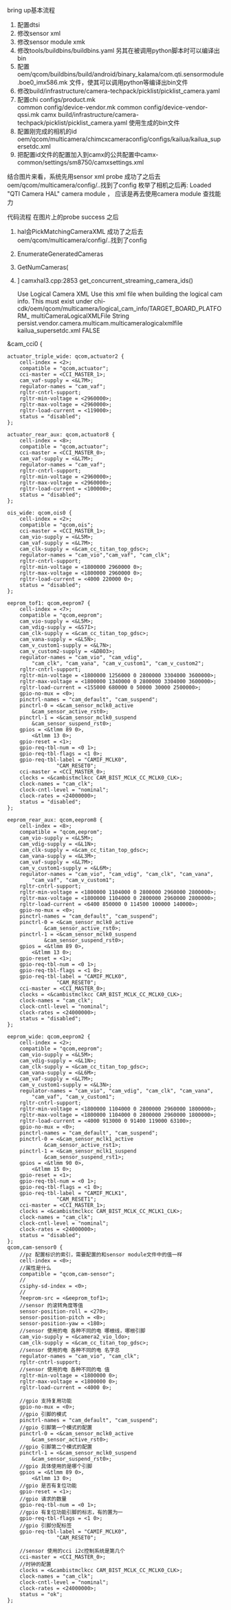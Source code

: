 bring up基本流程
1. 配置dtsi
2. 修改sensor xml
3. 修改sensor module xmk
4. 修改tools/buildbins/buildbins.yaml 另其在被调用python脚本时可以编译出bin
5. 配置oem/qcom/buildbins/build/android/binary_kalama/com.qti.sensormodule.boe0_imx586.mk 
文件，使其可以调用python等编译出bin文件
5. 修改build/infrastructure/camera-techpack/picklist/picklist_camera.yaml  
6. 配置chi configs/product.mk  
common config/device-vendor.mk
common config/device-vendor-qssi.mk
camx build/infrastructure/camera-techpack/picklist/picklist_camera.yaml
使用生成的bin文件
7. 配置刚完成的相机的id oem/qcom/multicamera/chimcxcameraconfig/configs/kailua/kailua_supersetdc.xml
8. 把配置id文件的配置加入到camx的公共配置中camx-common/settings/sm8750/camxsettings.xml


结合图片来看，系统先用sensor xml probe 成功了之后去oem/qcom/multicamera/config/..找到了config
枚举了相机之后再: Loaded "QTI Camera HAL" camera module ，  应该是再去使用camera module 查找能力






代码流程
在图片上的probe success 之后
1. hal会PickMatchingCameraXML  成功了之后去oem/qcom/multicamera/config/..找到了config
2. EnumerateGeneratedCameras
3. GetNumCameras(
4. ] camxhal3.cpp:2853 get_concurrent_streaming_camera_ids() 












      <setting>
            <Name>Use Logical Camera XML</Name>
            <Help>Use this xml file when building the logical cam info. This must exist under
                  chi-cdk/oem/qcom/multicamera/logical_cam_info/TARGET_BOARD_PLATFORM_</Help>
            <VariableName>multiCameraLogicalXMLFile</VariableName>
            <VariableType>String</VariableType>
            <SetpropKey>persist.vendor.camera.multicam.multicameralogicalxmlfile</SetpropKey>
            <!-- Please note that an underscore means use slotId/sensorName matching -->
            <DefaultValue>kailua_supersetdc.xml</DefaultValue>
            <Dynamic>FALSE</Dynamic>
        </setting>

&cam_cci0 {

	actuator_triple_wide: qcom,actuator2 {
		cell-index = <2>;
		compatible = "qcom,actuator";
		cci-master = <CCI_MASTER_1>;
		cam_vaf-supply = <&L7M>;
		regulator-names = "cam_vaf";
		rgltr-cntrl-support;
		rgltr-min-voltage = <2960000>;
		rgltr-max-voltage = <2960000>;
		rgltr-load-current = <119000>;
		status = "disabled";
	};

	actuator_rear_aux: qcom,actuator8 {
		cell-index = <8>;
		compatible = "qcom,actuator";
		cci-master = <CCI_MASTER_0>;
		cam_vaf-supply = <&L7M>;
		regulator-names = "cam_vaf";
		rgltr-cntrl-support;
		rgltr-min-voltage = <2960000>;
		rgltr-max-voltage = <2960000>;
		rgltr-load-current = <100000>;
		status = "disabled";
	};

	ois_wide: qcom,ois0 {
		cell-index = <2>;
		compatible = "qcom,ois";
		cci-master = <CCI_MASTER_1>;
		cam_vio-supply = <&L5M>;
		cam_vaf-supply = <&L7M>;
		cam_clk-supply = <&cam_cc_titan_top_gdsc>;
		regulator-names = "cam_vio","cam_vaf", "cam_clk";
		rgltr-cntrl-support;
		rgltr-min-voltage = <1800000 2960000 0>;
		rgltr-max-voltage = <1800000 2960000 0>;
		rgltr-load-current = <4000 220000 0>;
		status = "disabled";
	};

	eeprom_tof1: qcom,eeprom7 {
		cell-index = <7>;
		compatible = "qcom,eeprom";
		cam_vio-supply = <&L5M>;
		cam_vdig-supply = <&S7I>;
		cam_clk-supply = <&cam_cc_titan_top_gdsc>;
		cam_vana-supply = <&L5N>;
		cam_v_custom1-supply = <&L7N>;
		cam_v_custom2-supply = <&DBO3>;
		regulator-names = "cam_vio", "cam_vdig",
			"cam_clk", "cam_vana", "cam_v_custom1", "cam_v_custom2";
		rgltr-cntrl-support;
		rgltr-min-voltage = <1800000 1256000 0 2800000 3304000 3600000>;
		rgltr-max-voltage = <1800000 1340000 0 2800000 3304000 3600000>;
		rgltr-load-current = <155000 680000 0 50000 30000 2500000>;
		gpio-no-mux = <0>;
		pinctrl-names = "cam_default", "cam_suspend";
		pinctrl-0 = <&cam_sensor_mclk0_active
			&cam_sensor_active_rst0>;
		pinctrl-1 = <&cam_sensor_mclk0_suspend
			&cam_sensor_suspend_rst0>;
		gpios = <&tlmm 89 0>,
			<&tlmm 13 0>;
		gpio-reset = <1>;
		gpio-req-tbl-num = <0 1>;
		gpio-req-tbl-flags = <1 0>;
		gpio-req-tbl-label = "CAMIF_MCLK0",
					"CAM_RESET0";
		cci-master = <CCI_MASTER_0>;
		clocks = <&cambistmclkcc CAM_BIST_MCLK_CC_MCLK0_CLK>;
		clock-names = "cam_clk";
		clock-cntl-level = "nominal";
		clock-rates = <24000000>;
		status = "disabled";
	};

	eeprom_rear_aux: qcom,eeprom8 {
		cell-index = <8>;
		compatible = "qcom,eeprom";
		cam_vio-supply = <&L5M>;
		cam_vdig-supply = <&L1N>;
		cam_clk-supply = <&cam_cc_titan_top_gdsc>;
		cam_vana-supply = <&L3M>;
		cam_vaf-supply = <&L7M>;
		cam_v_custom1-supply = <&L6M>;
		regulator-names = "cam_vio", "cam_vdig", "cam_clk", "cam_vana",
			"cam_vaf", "cam_v_custom1";
		rgltr-cntrl-support;
		rgltr-min-voltage = <1800000 1104000 0 2800000 2960000 2800000>;
		rgltr-max-voltage = <1800000 1104000 0 2800000 2960000 2800000>;
		rgltr-load-current = <6400 850000 0 114500 100000 140000>;
		gpio-no-mux = <0>;
		pinctrl-names = "cam_default", "cam_suspend";
		pinctrl-0 = <&cam_sensor_mclk0_active
				&cam_sensor_active_rst0>;
		pinctrl-1 = <&cam_sensor_mclk0_suspend
				&cam_sensor_suspend_rst0>;
		gpios = <&tlmm 89 0>,
			<&tlmm 13 0>;
		gpio-reset = <1>;
		gpio-req-tbl-num = <0 1>;
		gpio-req-tbl-flags = <1 0>;
		gpio-req-tbl-label = "CAMIF_MCLK0",
					"CAM_RESET0";
		cci-master = <CCI_MASTER_0>;
		clocks = <&cambistmclkcc CAM_BIST_MCLK_CC_MCLK0_CLK>;
		clock-names = "cam_clk";
		clock-cntl-level = "nominal";
		clock-rates = <24000000>;
		status = "disabled";
	};

	eeprom_wide: qcom,eeprom2 {
		cell-index = <2>;
		compatible = "qcom,eeprom";
		cam_vio-supply = <&L5M>;
		cam_vdig-supply = <&L1N>;
		cam_clk-supply = <&cam_cc_titan_top_gdsc>;
		cam_vana-supply = <&L6M>;
		cam_vaf-supply = <&L7M>;
		cam_v_custom1-supply = <&L3N>;
		regulator-names = "cam_vio", "cam_vdig", "cam_clk", "cam_vana",
			"cam_vaf", "cam_v_custom1";
		rgltr-cntrl-support;
		rgltr-min-voltage = <1800000 1104000 0 2800000 2960000 1800000>;
		rgltr-max-voltage = <1800000 1104000 0 2800000 2960000 1800000>;
		rgltr-load-current = <4000 913000 0 91400 119000 63100>;
		gpio-no-mux = <0>;
		pinctrl-names = "cam_default", "cam_suspend";
		pinctrl-0 = <&cam_sensor_mclk1_active
				&cam_sensor_active_rst1>;
		pinctrl-1 = <&cam_sensor_mclk1_suspend
				&cam_sensor_suspend_rst1>;
		gpios = <&tlmm 90 0>,
			<&tlmm 15 0>;
		gpio-reset = <1>;
		gpio-req-tbl-num = <0 1>;
		gpio-req-tbl-flags = <1 0>;
		gpio-req-tbl-label = "CAMIF_MCLK1",
					"CAM_RESET1";
		cci-master = <CCI_MASTER_1>;
		clocks = <&cambistmclkcc CAM_BIST_MCLK_CC_MCLK1_CLK>;
		clock-names = "cam_clk";
		clock-cntl-level = "nominal";
		clock-rates = <24000000>;
		status = "disabled";
	};
	qcom,cam-sensor0 {
        //pz 配置标识的索引，需要配置的和sensor module文件中的值一样
		cell-index = <0>;
        //属性是什么
		compatible = "qcom,cam-sensor";
        //
		csiphy-sd-index = <0>;
        //
		?eeprom-src = <&eeprom_tof1>;
        //sensor 的滚转角度等值
		sensor-position-roll = <270>;
		sensor-position-pitch = <0>;
		sensor-position-yaw = <180>;
        //sensor 使用的电 各种不同的电 哪根线，哪根引脚
		cam_vio-supply = <&camera2_vio_ldo>;
		cam_clk-supply = <&cam_cc_titan_top_gdsc>;
        //sensor 使用的电 各种不同的电 名字总
		regulator-names = "cam_vio", "cam_clk";
		rgltr-cntrl-support;
        //sensor 使用的电 各种不同的电 值
		rgltr-min-voltage = <1800000 0>;
		rgltr-max-voltage = <1800000 0>;
		rgltr-load-current = <4000 0>;

        //gpio 支持复用功能
		gpio-no-mux = <0>;
        //gpio 引脚的模式
		pinctrl-names = "cam_default", "cam_suspend";
        //gpio 引脚第一个模式的配置
        pinctrl-0 = <&cam_sensor_mclk0_active
			&cam_sensor_active_rst0>;
        //gpio 引脚第二个模式的配置
		pinctrl-1 = <&cam_sensor_mclk0_suspend
			&cam_sensor_suspend_rst0>;
        //gpio 具体使用的是哪个引脚
		gpios = <&tlmm 89 0>,
			<&tlmm 13 0>;
        //gpio 是否有复位功能
		gpio-reset = <1>;
        //gpio 请求的数量
		gpio-req-tbl-num = <0 1>;
        //gpio 有复位功能引脚的标志，有的置为一
		gpio-req-tbl-flags = <1 0>;
        //gpio 引脚分配标签
        gpio-req-tbl-label = "CAMIF_MCLK0",
					"CAM_RESET0";

        //sensor 使用的cci i2c控制系统是第几个
		cci-master = <CCI_MASTER_0>;
        //时钟的配置
		clocks = <&cambistmclkcc CAM_BIST_MCLK_CC_MCLK0_CLK>;
		clock-names = "cam_clk";
		clock-cntl-level = "nominal";
		clock-rates = <24000000>;
		status = "ok";
	};

